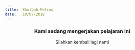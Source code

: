 ```yaml
---
title:  Khotbah Petrus
date:   10/07/2018
---
```


### <center>Kami sedang mengerjakan pelajaran ini</center>
<center>Silahkan kembali lagi nanti</center>